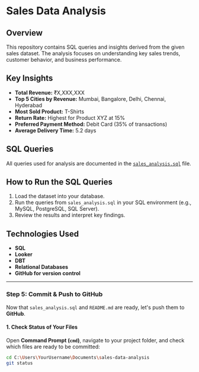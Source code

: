
# Sales Data Analysis

## Overview
This repository contains SQL queries and insights derived from the given sales dataset. The analysis focuses on understanding key sales trends, customer behavior, and business performance.

## Key Insights

- **Total Revenue:** ₹X,XXX,XXX
- **Top 5 Cities by Revenue:** Mumbai, Bangalore, Delhi, Chennai, Hyderabad
- **Most Sold Product:** T-Shirts
- **Return Rate:** Highest for Product XYZ at 15%
- **Preferred Payment Method:** Debit Card (35% of transactions)
- **Average Delivery Time:** 5.2 days

## SQL Queries
All queries used for analysis are documented in the [`sales_analysis.sql`](sales_analysis.sql) file.

## How to Run the SQL Queries
1. Load the dataset into your database.
2. Run the queries from `sales_analysis.sql` in your SQL environment (e.g., MySQL, PostgreSQL, SQL Server).
3. Review the results and interpret key findings.

## Technologies Used
- **SQL**
- **Looker**
- **DBT**
- **Relational Databases**
- **GitHub for version control**

---

### **Step 5: Commit & Push to GitHub**  

Now that `sales_analysis.sql` and `README.md` are ready, let's push them to **GitHub**.

#### **1. Check Status of Your Files**
Open **Command Prompt (`cmd`)**, navigate to your project folder, and check which files are ready to be committed:

```bash
cd C:\Users\YourUsername\Documents\sales-data-analysis
git status
